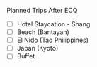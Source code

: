 Planned Trips After ECQ

 - [ ] Hotel Staycation - Shang
 - [ ] Beach (Bantayan)
 - [ ] El Nido (Tao Philippines)
 - [ ] Japan (Kyoto)
 - [ ] Buffet